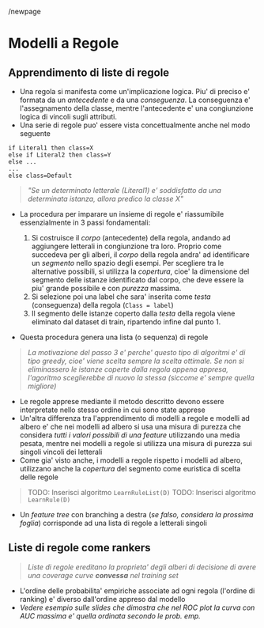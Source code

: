 /newpage
# Modelli a Regole
## Apprendimento di liste di regole 
* Una regola si manifesta come un'implicazione logica. Piu' di preciso e'
  formata da un *antecedente* e da una *conseguenza*. La conseguenza e'
  l'assegnamento della classe, mentre l'antecedente e' una congiunzione logica
  di vincoli sugli attributi. 
* Una serie di regole puo' essere vista concettualmente anche nel modo seguente
 
```
if Literal1 then class=X
else if Literal2 then class=Y
else ...
...
else class=Default
```

>*"Se un determinato letterale (Literal1) e' soddisfatto da una determinata
istanza, allora predico la classe X"*

* La procedura per imparare un insieme di regole e' riassumibile essenzialmente
  in 3 passi fondamentali:
    1. Si costruisce il *corpo* (antecedente) della regola, andando ad
       aggiungere letterali in congiunzione tra loro. Proprio come succedeva per
       gli alberi, il *corpo* della regola andra' ad identificare un *segmento*
       nello spazio degli esempi. Per scegliere tra le alternative possibili, si
       utilizza la *copertura*, cioe' la dimensione del segmento delle istanze
       identificato dal corpo, che deve essere la piu' grande possibile e con
       *purezza* massima.
    2. Si selezione poi una label che sara' inserita come *testa* (conseguenza)
       della regola (`Class = label`)
    3. Il segmento delle istanze coperto dalla *testa* della regola viene
       eliminato dal dataset di train, ripartendo infine dal punto 1.

* Questa procedura genera una lista (o sequenza) di regole

> *La motivazione del passo 3 e' perche' questo tipo di algoritmi e' di tipo
*greedy*, cioe' viene scelta sempre la scelta ottimale. Se non si eliminassero
le istanze coperte dalla regola appena appresa, l'agoritmo sceglierebbe di nuovo
la stessa (siccome e' sempre quella migliore)*
 
* Le regole apprese mediante il metodo descritto devono essere interpretate
  nello stesso ordine in cui sono state apprese
* Un'altra differenza tra l'apprendimento di modelli a regole e modelli ad
  albero e' che nei modelli ad albero si usa una misura di purezza che considera
  *tutti i valori possibili di una feature* utilizzando una media pesata, mentre
  nei modelli a regole si utilizza una misura di purezza sui singoli vincoli dei
  letterali
* Come gia' visto anche, i modelli a regole rispetto i modelli ad albero,
  utilizzano anche la *copertura* del segmento come euristica di scelta delle
  regole

> TODO: Inserisci algoritmo `LearnRuleList(D)`
> TODO: Inserisci algoritmo `LearnRule(D)`

* Un *feature tree* con branching a destra (*se falso, considera la prossima
  foglia*) corrisponde ad una lista di regole a letterali singoli

## Liste di regole come rankers 
> *Liste di regole ereditano la proprieta' degli alberi di decisione di avere
una coverage curve **convessa** nel training set*
* L'ordine delle probabilita' empiriche associate ad ogni regola (l'ordine di
  ranking) e' diverso dall'ordine appreso dal modello
* *Vedere esempio sulle slides che dimostra che nel ROC plot la curva con AUC
  massima e' quella ordinata secondo le prob. emp.*
